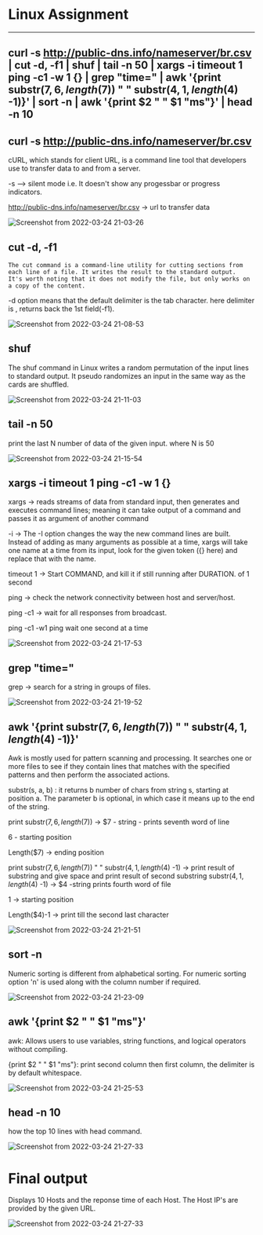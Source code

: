 # Linux Assignment
---------------------------------------------------------------------

## curl -s http://public-dns.info/nameserver/br.csv | cut -d, -f1 | shuf | tail -n 50 | xargs -i timeout 1 ping -c1 -w 1 {} | grep "time=" | awk '{print substr($7, 6, length($7)) " " substr($4, 1, length($4) -1)}' | sort -n | awk '{print $2 " " $1 "ms"}' | head -n 10

## curl -s http://public-dns.info/nameserver/br.csv

cURL, which stands for client URL, is a command line tool that developers use to transfer data to and from a server.

-s --> silent mode i.e. It doesn't show any progessbar or progress indicators.

 http://public-dns.info/nameserver/br.csv -> url to transfer data
 
![Screenshot from 2022-03-24 21-03-26](https://user-images.githubusercontent.com/59451084/159953281-9ee2ce77-f9f5-4f1c-8f8b-4c398405c939.png)

## cut -d, -f1

    The cut command is a command-line utility for cutting sections from each line of a file. It writes the result to the standard output. 
    It's worth noting that it does not modify the file, but only works on a copy of the content.
-d option means that the default delimiter is the tab character. here delimiter is ,
returns back the 1st field(-f1).

![Screenshot from 2022-03-24 21-08-53](https://user-images.githubusercontent.com/59451084/159955196-c9edd695-4d99-44fd-a2c4-04b682c64d22.png)

## shuf

The shuf command in Linux writes a random permutation of the input lines to standard output. It pseudo randomizes an input in the same way as the cards are shuffled.

![Screenshot from 2022-03-24 21-11-03](https://user-images.githubusercontent.com/59451084/159955171-b3aca848-7d88-4412-bdac-5e6f5ad035f8.png)

## tail -n 50

print the last N number of data of the given input. where N is 50

![Screenshot from 2022-03-24 21-15-54](https://user-images.githubusercontent.com/59451084/159955699-a26faf78-4c9f-4e90-8581-1a9a7d7f340e.png)

## xargs -i timeout 1 ping -c1 -w 1 {}

xargs -> reads streams of data from standard input, then generates and executes command lines; meaning it can take output of a command and passes it as argument of another command

-i →  The -I option changes the way the new command lines are built. Instead of adding as many arguments as possible at a time, xargs will take one name at a time from its input, look for the given token ({} here) and replace that with the name.

timeout 1 →  Start COMMAND, and kill it if still running after DURATION. of 1 second

ping → check the network connectivity between host and server/host.

ping -c1 → wait for all responses from broadcast.

ping -c1 -w1   ping wait one second at a time

![Screenshot from 2022-03-24 21-17-53](https://user-images.githubusercontent.com/59451084/159956037-dae44fb5-706d-492c-bb9f-3cc53cf91ad0.png)

## grep "time=" 

grep →  search for a string in groups of files.

![Screenshot from 2022-03-24 21-19-52](https://user-images.githubusercontent.com/59451084/159956491-1bddbf1d-408e-425d-9741-fdf4e98b388e.png)

## awk '{print substr($7, 6, length($7)) " " substr($4, 1, length($4) -1)}' 
 
 Awk is mostly used for pattern scanning and processing. It searches one or more files to see if they contain lines that matches with the specified patterns and then perform the associated actions.
 
substr(s, a, b) : it returns b number of chars from string s, starting at position a. The parameter b is optional, in which case it means up to the end of the string.

print substr($7, 6, length($7))  →  $7 - string  - prints seventh word of line

6 - starting position

Length($7) → ending position

print substr($7, 6, length($7)) " " substr($4, 1, length($4) -1)  →  print result of substring and give space and print result of second substring
substr($4, 1, length($4) -1)  →  $4 -string  prints fourth word of file

1 → starting position

Length($4)-1  →  print till the second last character
 
 
 ![Screenshot from 2022-03-24 21-21-51](https://user-images.githubusercontent.com/59451084/159956830-4becba20-ef0a-432d-a14b-8c622cfc20a2.png)

## sort -n

Numeric sorting is different from alphabetical sorting. For numeric sorting option 'n' is used along with the column number if required.

![Screenshot from 2022-03-24 21-23-09](https://user-images.githubusercontent.com/59451084/159957125-3cd7b17b-1cd5-4222-87ed-5958c05d49d6.png)

## awk '{print $2 " " $1 "ms"}' 

awk: Allows users to use variables, string functions, and logical operators without compiling.

{print $2 " " $1 "ms"}: print second column then first column, the delimiter is by default whitespace.

![Screenshot from 2022-03-24 21-25-53](https://user-images.githubusercontent.com/59451084/159957764-e3521e47-5a92-4394-9dd9-830844eb0a51.png)

## head -n 10

how the top 10 lines with head command.

![Screenshot from 2022-03-24 21-27-33](https://user-images.githubusercontent.com/59451084/159958321-1fe9b1d4-f64f-4f42-9276-d192d63c1ff4.png)

# Final output

Displays 10 Hosts and the reponse time of each Host. The Host IP's are provided by the given URL. 

![Screenshot from 2022-03-24 21-27-33](https://user-images.githubusercontent.com/59451084/159961425-318627b1-6ad3-45be-a8a3-f701dba72c10.png)



